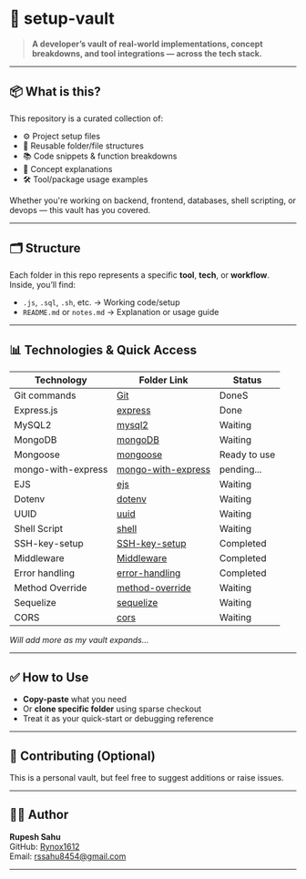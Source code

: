 # 🧰 setup-vault

> **A developer’s vault of real-world implementations, concept breakdowns, and tool integrations — across the tech stack.**

---

## 📦 What is this?

This repository is a curated collection of:

- ⚙️ Project setup files
- 📁 Reusable folder/file structures
- 📚 Code snippets & function breakdowns
- 🧠 Concept explanations
- 🛠️ Tool/package usage examples

Whether you're working on backend, frontend, databases, shell scripting, or devops — this vault has you covered.

---

## 🗂️ Structure

Each folder in this repo represents a specific **tool**, **tech**, or **workflow**.  
Inside, you’ll find:

- `.js`, `.sql`, `.sh`, etc. → Working code/setup
- `README.md` or `notes.md` → Explanation or usage guide

---

## 📊 Technologies & Quick Access

| Technology         | Folder Link                                        | Status       |
| ------------------ | -------------------------------------------------- | ------------ |
| Git commands       | [Git](./Git-commands/info.md)                      | DoneS        |
| Express.js         | [express](./express/info.md)                       | Done         |
| MySQL2             | [mysql2](./mysql2)                                 | Waiting      |
| MongoDB            | [mongoDB](./mongoDB)                               | Waiting      |
| Mongoose           | [mongoose](./Mongoose/info.md)                     | Ready to use |
| mongo-with-express | [mongo-with-express](./mongo-with-express/info.md) | pending...   |
| EJS                | [ejs](./ejs)                                       | Waiting      |
| Dotenv             | [dotenv](./dotenv)                                 | Waiting      |
| UUID               | [uuid](./uuid)                                     | Waiting      |
| Shell Script       | [shell](./shell)                                   | Waiting      |
| SSH-key-setup      | [ SSH-key-setup ](./SSH-key-setup/info.md)         | Completed    |
| Middleware         | [Middleware](./Middleware/info.md)                 | Completed    |
| Error handling     | [error-handling](./error-handling/info.md)         | Completed    |
| Method Override    | [method-override](./method-override)               | Waiting      |
| Sequelize          | [sequelize](./sequelize)                           | Waiting      |
| CORS               | [cors](./cors)                                     | Waiting      |

_Will add more as my vault expands..._

---

## ✅ How to Use

- **Copy-paste** what you need
- Or **clone specific folder** using sparse checkout
- Treat it as your quick-start or debugging reference

---

## 🙌 Contributing (Optional)

This is a personal vault, but feel free to suggest additions or raise issues.

---

## 🧑‍💻 Author

**Rupesh Sahu**  
GitHub: [Rynox1612](https://github.com/Rynox1612)  
Email: rssahu8454@gmail.com

---
